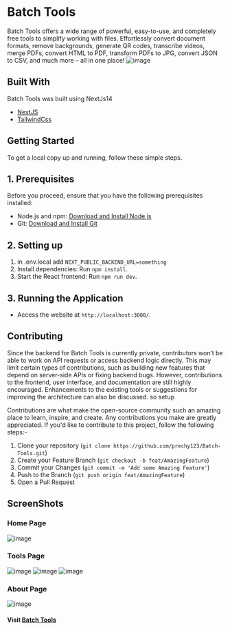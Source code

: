 
# Batch Tools
Batch Tools offers a wide range of powerful, easy-to-use, and completely free tools to simplify working with files. Effortlessly convert document formats, remove backgrounds, generate QR codes, transcribe videos, merge PDFs, convert HTML to PDF, transform PDFs to JPG, convert JSON to CSV, and much more – all in one place!
![image](https://github.com/user-attachments/assets/e129d625-993c-4fb1-8e28-7f7d1d600c32)

## Built With
Batch Tools was built using NextJs14

* [NextJS](https://nextjs.org)
* [TailwindCss](https://tailwindcss.com/)

## Getting Started

To get a local copy up and running, follow these simple steps.

## 1. Prerequisites
Before you proceed, ensure that you have the following prerequisites installed:

- Node.js and npm: [Download and Install Node.js](https://nodejs.org/)
- Git: [Download and Install Git](https://git-scm.com/downloads)

## 2. Setting up
1. in .env.local add `NEXT_PUBLIC_BACKEND_URL=something`
1. Install dependencies: Run `npm install`.
2. Start the React frontend: Run `npm run dev`.


## 3. Running the Application
- Access the website at `http://localhost:3000/`.


## Contributing
Since the backend for Batch Tools is currently private, contributors won’t be able to work on API requests or access backend logic directly. This may limit certain types of contributions, such as building new features that depend on server-side APIs or fixing backend bugs. However, contributions to the frontend, user interface, and documentation are still highly encouraged. Enhancements to the existing tools or suggestions for improving the architecture can also be discussed.
so setup

Contributions are what make the open-source community such an amazing place to learn, inspire, and create. Any contributions you make are greatly appreciated.
If you'd like to contribute to this project, follow the following steps:-   

1. Clone your repository (`git clone https://github.com/prechy123/Batch-Tools.git`)
2. Create your Feature Branch (`git checkout -b feat/AmazingFeature`)
3. Commit your Changes (`git commit -m 'Add some Amazing Feature'`)
4. Push to the Branch (`git push origin feat/AmazingFeature`)
5. Open a Pull Request

## ScreenShots
### Home Page
![image](https://github.com/user-attachments/assets/4b22f512-2708-4e24-935a-d24dfa3eb1c7)

### Tools Page
![image](https://github.com/user-attachments/assets/c7d8ea40-709d-4e07-a170-792ddde65ec4)
![image](https://github.com/user-attachments/assets/28da761b-77ed-4a42-b4b5-2025694699cd)
![image](https://github.com/user-attachments/assets/6c927952-8762-4a6c-b9f7-754ef7e1b8a9)

### About Page
![image](https://github.com/user-attachments/assets/e06a9b3c-f935-435b-85cd-2db76d5102d5)

#### Visit <a href = "https://batchtools.site/" target="_blank">Batch Tools</a>




